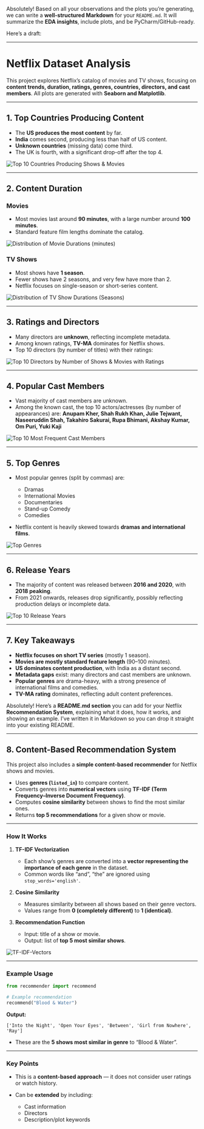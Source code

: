 Absolutely! Based on all your observations and the plots you’re generating, we can write a **well-structured Markdown** for your `README.md`. It will summarize the **EDA insights**, include plots, and be PyCharm/GitHub-ready.

Here’s a draft:

---

# Netflix Dataset Analysis

This project explores Netflix’s catalog of movies and TV shows, focusing on **content trends, duration, ratings, genres, countries, directors, and cast members**. All plots are generated with **Seaborn and Matplotlib**.

---

## **1. Top Countries Producing Content**

* The **US produces the most content** by far.
* **India** comes second, producing less than half of US content.
* **Unknown countries** (missing data) come third.
* The UK is fourth, with a significant drop-off after the top 4.

![Top 10 Countries Producing Shows & Movies](top_10_countries.png)

---

## **2. Content Duration**

### **Movies**

* Most movies last around **90 minutes**, with a large number around **100 minutes**.
* Standard feature film lengths dominate the catalog.

![Distribution of Movie Durations (minutes)](movies_duration_distribution.png)

### **TV Shows**

* Most shows have **1 season**.
* Fewer shows have 2 seasons, and very few have more than 2.
* Netflix focuses on single-season or short-series content.

![Distribution of TV Show Durations (Seasons)](shows_season_distribution.png)

---

## **3. Ratings and Directors**

* Many directors are **unknown**, reflecting incomplete metadata.
* Among known ratings, **TV-MA** dominates for Netflix shows.
* Top 10 directors (by number of titles) with their ratings:

![Top 10 Directors by Number of Shows & Movies with Ratings](top_directors_ratings.png)

---

## **4. Popular Cast Members**

* Vast majority of cast members are unknown.
* Among the known cast, the top 10 actors/actresses (by number of appearances) are:
  **Anupam Kher, Shah Rukh Khan, Julie Tejwant, Naseeruddin Shah, Takahiro Sakurai, Rupa Bhimani, Akshay Kumar, Om Puri, Yuki Kaji**

![Top 10 Most Frequent Cast Members](top_cast_members.png)

---

## **5. Top Genres**

* Most popular genres (split by commas) are:

  * Dramas
  * International Movies
  * Documentaries
  * Stand-up Comedy
  * Comedies

* Netflix content is heavily skewed towards **dramas and international films**.

![Top Genres](top_10_genres.png)

---

## **6. Release Years**

* The majority of content was released between **2016 and 2020**, with **2018 peaking**.
* From 2021 onwards, releases drop significantly, possibly reflecting production delays or incomplete data.

![Top 10 Release Years](top_10_release_years.png)

---

## **7. Key Takeaways**

* **Netflix focuses on short TV series** (mostly 1 season).
* **Movies are mostly standard feature length** (90–100 minutes).
* **US dominates content production**, with India as a distant second.
* **Metadata gaps** exist: many directors and cast members are unknown.
* **Popular genres** are drama-heavy, with a strong presence of international films and comedies.
* **TV-MA rating** dominates, reflecting adult content preferences.

Absolutely! Here’s a **README.md section** you can add for your Netflix **Recommendation System**, explaining what it does, how it works, and showing an example. I’ve written it in Markdown so you can drop it straight into your existing README.

---

## **8. Content-Based Recommendation System**

This project also includes a **simple content-based recommender** for Netflix shows and movies.

* Uses **genres (`listed_in`)** to compare content.
* Converts genres into **numerical vectors** using **TF-IDF (Term Frequency–Inverse Document Frequency)**.
* Computes **cosine similarity** between shows to find the most similar ones.
* Returns **top 5 recommendations** for a given show or movie.

---

### **How It Works**

1. **TF-IDF Vectorization**

   * Each show’s genres are converted into a **vector representing the importance of each genre** in the dataset.
   * Common words like “and”, “the” are ignored using `stop_words='english'`.

2. **Cosine Similarity**

   * Measures similarity between all shows based on their genre vectors.
   * Values range from **0 (completely different)** to **1 (identical)**.

3. **Recommendation Function**

   * Input: title of a show or movie.
   * Output: list of **top 5 most similar shows**.

![TF-IDF-Vectors](TF-IDF.png)

---

### **Example Usage**

```python
from recommender import recommend

# Example recommendation
recommend("Blood & Water")
```

**Output:**

```
['Into the Night', 'Open Your Eyes', 'Between', 'Girl from Nowhere', 'Ray']
```

* These are the **5 shows most similar in genre** to “Blood & Water”.

---

### **Key Points**

* This is a **content-based approach** — it does not consider user ratings or watch history.
* Can be **extended** by including:

  * Cast information
  * Directors
  * Description/plot keywords
